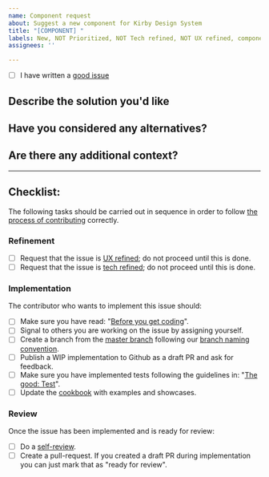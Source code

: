 ```yaml
---
name: Component request
about: Suggest a new component for Kirby Design System
title: "[COMPONENT] "
labels: New, NOT Prioritized, NOT Tech refined, NOT UX refined, component
assignees: ''

---
```


- [ ] I have written a [good issue](https://github.com/kirbydesign/designsystem/wiki/The-Good%3A-Issue) 

<!-- 
Explanation of applied labels can be found here: https://github.com/kirbydesign/designsystem/labels

The good issue: contains only one issue, is self-contained, is specific & unambigious, follows the template, has a good title, is easy to read and contains screenshots & -recordings
-->

## Describe the solution you'd like
<!-- Replace this paragraph with a clear and concise description of what you want to happen -->

## Have you considered any alternatives?
<!-- Replace this paragraph with a clear and concise description of any alternative solutions or features you've considered (if any) -->

## Are there any additional context?
<!-- Replace this paragraph with any additional context or screenshots about the component request here, e.g. a link to a corresponding component from [Ionic](https://ionicframework.com/docs/components/) (if any) -->

<hr />

## Checklist:

The following tasks should be carried out in sequence in order to follow [the process of contributing](https://github.com/kirbydesign/designsystem/blob/master/.github/CONTRIBUTING.md/#the-process-of-contributing) correctly.

### Refinement

- [ ] Request that the issue is [UX refined](https://github.com/kirbydesign/designsystem/blob/master/.github/CONTRIBUTING.md/#ux-refinement); do not proceed until this is done.
- [ ] Request that the issue is [tech refined](https://github.com/kirbydesign/designsystem/blob/master/.github/CONTRIBUTING.md/#tech-refinement); do not proceed until this is done.

### Implementation 
The contributor who wants to implement this issue should: 

- [ ] Make sure you have read: "[Before you get coding](https://github.com/kirbydesign/designsystem/blob/master/.github/CONTRIBUTING.md/#before-you-get-coding)".
- [ ] Signal to others you are working on the issue by assigning yourself.
- [ ] Create a branch from the [master branch](https://github.com/kirbydesign/designsystem/tree/master) following our [branch naming convention](https://github.com/kirbydesign/designsystem/wiki/The-Good%3A-Branch). 
- [ ] Publish a WIP implementation to Github as a draft PR and ask for feedback. 
- [ ] Make sure you have implemented tests following the guidelines in: "[The good: Test](https://github.com/kirbydesign/designsystem/wiki/The-Good%3A-Test)".
- [ ] Update the [cookbook](https://cookbook.kirby.design) with examples and showcases.

### Review
Once the issue has been implemented and is ready for review:

- [ ] Do a [self-review](https://github.com/kirbydesign/designsystem/wiki/The-Good%3A-Self-review). 
- [ ] Create a pull-request. If you created a draft PR during implementation you can just mark that as "ready for review".
